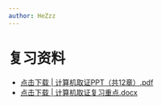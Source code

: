 ```yaml
---
author: HeZzz
---
```


# 复习资料

- [点击下载 | 计算机取证PPT（共12章）.pdf](https://cs-speedrun.github.io/documents/%E8%AE%A1%E7%AE%97%E6%9C%BA%E5%8F%96%E8%AF%81%EF%BC%88%E4%B8%93%E9%80%89%E8%AF%BE%EF%BC%89/%E5%A4%8D%E4%B9%A0%E8%B5%84%E6%96%99/%E8%AE%A1%E7%AE%97%E6%9C%BA%E5%8F%96%E8%AF%81PPT%EF%BC%88%E5%85%B112%E7%AB%A0%EF%BC%89.pdf)
- [点击下载 | 计算机取证复习重点.docx](https://cs-speedrun.github.io/documents/%E8%AE%A1%E7%AE%97%E6%9C%BA%E5%8F%96%E8%AF%81%EF%BC%88%E4%B8%93%E9%80%89%E8%AF%BE%EF%BC%89/%E5%A4%8D%E4%B9%A0%E8%B5%84%E6%96%99/%E8%AE%A1%E7%AE%97%E6%9C%BA%E5%8F%96%E8%AF%81%E5%A4%8D%E4%B9%A0%E9%87%8D%E7%82%B9.docx)